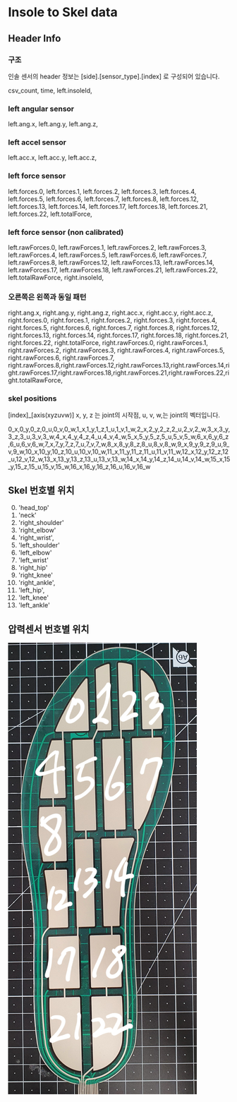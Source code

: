 
# Insole to Skel data



## Header Info

### 구조
인솔 센서의 header 정보는 [side].[sensor_type].[index] 로 구성되어 있습니다.

csv_count,
time,
left.insoleId,

### left angular sensor
left.ang.x,
left.ang.y,
left.ang.z,

### left accel sensor
left.acc.x,
left.acc.y,
left.acc.z,

### left force sensor
left.forces.0,
left.forces.1,
left.forces.2,
left.forces.3,
left.forces.4,
left.forces.5,
left.forces.6,
left.forces.7,
left.forces.8,
left.forces.12,
left.forces.13,
left.forces.14,
left.forces.17,
left.forces.18,
left.forces.21,
left.forces.22,
left.totalForce,

### left force sensor (non calibrated)
left.rawForces.0,
left.rawForces.1,
left.rawForces.2,
left.rawForces.3,
left.rawForces.4,
left.rawForces.5,
left.rawForces.6,
left.rawForces.7,
left.rawForces.8,
left.rawForces.12,
left.rawForces.13,
left.rawForces.14,
left.rawForces.17,
left.rawForces.18,
left.rawForces.21,
left.rawForces.22,
left.totalRawForce,
right.insoleId,

### 오른쪽은 왼쪽과 동일 패턴
right.ang.x,
right.ang.y,
right.ang.z,
right.acc.x,
right.acc.y,
right.acc.z,
right.forces.0,
right.forces.1,
right.forces.2,
right.forces.3,
right.forces.4,
right.forces.5,
right.forces.6,
right.forces.7,
right.forces.8,
right.forces.12,
right.forces.13,
right.forces.14,
right.forces.17,
right.forces.18,
right.forces.21,
right.forces.22,
right.totalForce,
right.rawForces.0,
right.rawForces.1,
right.rawForces.2,
right.rawForces.3,
right.rawForces.4,
right.rawForces.5,
right.rawForces.6,
right.rawForces.7,
right.rawForces.8,right.rawForces.12,right.rawForces.13,right.rawForces.14,right.rawForces.17,right.rawForces.18,right.rawForces.21,right.rawForces.22,right.totalRawForce,

### skel positions
[index]\_[axis(xyzuvw)]
x, y, z 는 joint의 시작점,
u, v, w,는 joint의 벡터입니다.


0_x,0_y,0_z,0_u,0_v,0_w,1_x,1_y,1_z,1_u,1_v,1_w,2_x,2_y,2_z,2_u,2_v,2_w,3_x,3_y,3_z,3_u,3_v,3_w,4_x,4_y,4_z,4_u,4_v,4_w,5_x,5_y,5_z,5_u,5_v,5_w,6_x,6_y,6_z,6_u,6_v,6_w,7_x,7_y,7_z,7_u,7_v,7_w,8_x,8_y,8_z,8_u,8_v,8_w,9_x,9_y,9_z,9_u,9_v,9_w,10_x,10_y,10_z,10_u,10_v,10_w,11_x,11_y,11_z,11_u,11_v,11_w,12_x,12_y,12_z,12_u,12_v,12_w,13_x,13_y,13_z,13_u,13_v,13_w,14_x,14_y,14_z,14_u,14_v,14_w,15_x,15_y,15_z,15_u,15_v,15_w,16_x,16_y,16_z,16_u,16_v,16_w


## Skel 번호별 위치
0. 'head_top'
1. 'neck'
2. 'right_shoulder'
3. 'right_elbow' 
4. 'right_wrist',
5. 'left_shoulder'
6. 'left_elbow'
7. 'left_wrist'
8. 'right_hip'
9. 'right_knee'
10. 'right_ankle', 
11. 'left_hip', 
12. 'left_knee'
13. 'left_ankle'


## 압력센서 번호별 위치
![plot](./insole.jpg)


